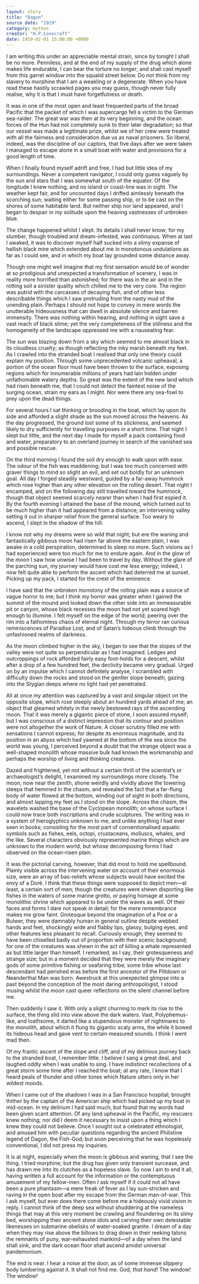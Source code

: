 ```yaml
---
layout: story
title: "Dagon"
source_date: "1919"
category: mythos
creator: "H.P.Lovecraft"
date: 1919-02-01 15:00:00 +0000
---
```


I am writing this under an appreciable mental strain, since by tonight I shall be no more. Penniless, and at the end of my supply of the drug which alone makes life endurable, I can bear the torture no longer; and shall cast myself from this garret window into the squalid street below. Do not think from my slavery to morphine that I am a weakling or a degenerate. When you have read these hastily scrawled pages you may guess, though never fully realise, why it is that I must have forgetfulness or death.

It was in one of the most open and least frequented parts of the broad Pacific that the packet of which I was supercargo fell a victim to the German sea-raider. The great war was then at its very beginning, and the ocean forces of the Hun had not completely sunk to their later degradation; so that our vessel was made a legitimate prize, whilst we of her crew were treated with all the fairness and consideration due us as naval prisoners. So liberal, indeed, was the discipline of our captors, that five days after we were taken I managed to escape alone in a small boat with water and provisions for a good length of time.

When I finally found myself adrift and free, I had but little idea of my surroundings. Never a competent navigator, I could only guess vaguely by the sun and stars that I was somewhat south of the equator. Of the longitude I knew nothing, and no island or coast-line was in sight. The weather kept fair, and for uncounted days I drifted aimlessly beneath the scorching sun; waiting either for some passing ship, or to be cast on the shores of some habitable land. But neither ship nor land appeared, and I began to despair in my solitude upon the heaving vastnesses of unbroken blue.

The change happened whilst I slept. Its details I shall never know; for my slumber, though troubled and dream-infested, was continuous. When at last I awaked, it was to discover myself half sucked into a slimy expanse of hellish black mire which extended about me in monotonous undulations as far as I could see, and in which my boat lay grounded some distance away.

Though one might well imagine that my first sensation would be of wonder at so prodigious and unexpected a transformation of scenery, I was in reality more horrified than astonished; for there was in the air and in the rotting soil a sinister quality which chilled me to the very core. The region was putrid with the carcasses of decaying fish, and of other less describable things which I saw protruding from the nasty mud of the unending plain. Perhaps I should not hope to convey in mere words the unutterable hideousness that can dwell in absolute silence and barren immensity. There was nothing within hearing, and nothing in sight save a vast reach of black slime; yet the very completeness of the stillness and the homogeneity of the landscape oppressed me with a nauseating fear.

The sun was blazing down from a sky which seemed to me almost black in its cloudless cruelty; as though reflecting the inky marsh beneath my feet. As I crawled into the stranded boat I realised that only one theory could explain my position. Through some unprecedented volcanic upheaval, a portion of the ocean floor must have been thrown to the surface, exposing regions which for innumerable millions of years had lain hidden under unfathomable watery depths. So great was the extent of the new land which had risen beneath me, that I could not detect the faintest noise of the surging ocean, strain my ears as I might. Nor were there any sea-fowl to prey upon the dead things.

For several hours I sat thinking or brooding in the boat, which lay upon its side and afforded a slight shade as the sun moved across the heavens. As the day progressed, the ground lost some of its stickiness, and seemed likely to dry sufficiently for travelling purposes in a short time. That night I slept but little, and the next day I made for myself a pack containing food and water, preparatory to an overland journey in search of the vanished sea and possible rescue.

On the third morning I found the soil dry enough to walk upon with ease. The odour of the fish was maddening; but I was too much concerned with graver things to mind so slight an evil, and set out boldly for an unknown goal. All day I forged steadily westward, guided by a far-away hummock which rose higher than any other elevation on the rolling desert. That night I encamped, and on the following day still travelled toward the hummock, though that object seemed scarcely nearer than when I had first espied it. By the fourth evening I attained the base of the mound, which turned out to be much higher than it had appeared from a distance; an intervening valley setting it out in sharper relief from the general surface. Too weary to ascend, I slept in the shadow of the hill.

I know not why my dreams were so wild that night; but ere the waning and fantastically gibbous moon had risen far above the eastern plain, I was awake in a cold perspiration, determined to sleep no more. Such visions as I had experienced were too much for me to endure again. And in the glow of the moon I saw how unwise I had been to travel by day. Without the glare of the parching sun, my journey would have cost me less energy; indeed, I now felt quite able to perform the ascent which had deterred me at sunset. Picking up my pack, I started for the crest of the eminence.

I have said that the unbroken monotony of the rolling plain was a source of vague horror to me; but I think my horror was greater when I gained the summit of the mound and looked down the other side into an immeasurable pit or canyon, whose black recesses the moon had not yet soared high enough to illumine. I felt myself on the edge of the world; peering over the rim into a fathomless chaos of eternal night. Through my terror ran curious reminiscences of Paradise Lost, and of Satan’s hideous climb through the unfashioned realms of darkness.

As the moon climbed higher in the sky, I began to see that the slopes of the valley were not quite so perpendicular as I had imagined. Ledges and outcroppings of rock afforded fairly easy foot-holds for a descent, whilst after a drop of a few hundred feet, the declivity became very gradual. Urged on by an impulse which I cannot definitely analyse, I scrambled with difficulty down the rocks and stood on the gentler slope beneath, gazing into the Stygian deeps where no light had yet penetrated.

All at once my attention was captured by a vast and singular object on the opposite slope, which rose steeply about an hundred yards ahead of me; an object that gleamed whitely in the newly bestowed rays of the ascending moon. That it was merely a gigantic piece of stone, I soon assured myself; but I was conscious of a distinct impression that its contour and position were not altogether the work of Nature. A closer scrutiny filled me with sensations I cannot express; for despite its enormous magnitude, and its position in an abyss which had yawned at the bottom of the sea since the world was young, I perceived beyond a doubt that the strange object was a well-shaped monolith whose massive bulk had known the workmanship and perhaps the worship of living and thinking creatures.

Dazed and frightened, yet not without a certain thrill of the scientist’s or archaeologist’s delight, I examined my surroundings more closely. The moon, now near the zenith, shone weirdly and vividly above the towering steeps that hemmed in the chasm, and revealed the fact that a far-flung body of water flowed at the bottom, winding out of sight in both directions, and almost lapping my feet as I stood on the slope. Across the chasm, the wavelets washed the base of the Cyclopean monolith; on whose surface I could now trace both inscriptions and crude sculptures. The writing was in a system of hieroglyphics unknown to me, and unlike anything I had ever seen in books; consisting for the most part of conventionalised aquatic symbols such as fishes, eels, octopi, crustaceans, molluscs, whales, and the like. Several characters obviously represented marine things which are unknown to the modern world, but whose decomposing forms I had observed on the ocean-risen plain.

It was the pictorial carving, however, that did most to hold me spellbound. Plainly visible across the intervening water on account of their enormous size, were an array of bas-reliefs whose subjects would have excited the envy of a Doré. I think that these things were supposed to depict men—at least, a certain sort of men; though the creatures were shewn disporting like fishes in the waters of some marine grotto, or paying homage at some monolithic shrine which appeared to be under the waves as well. Of their faces and forms I dare not speak in detail; for the mere remembrance makes me grow faint. Grotesque beyond the imagination of a Poe or a Bulwer, they were damnably human in general outline despite webbed hands and feet, shockingly wide and flabby lips, glassy, bulging eyes, and other features less pleasant to recall. Curiously enough, they seemed to have been chiselled badly out of proportion with their scenic background; for one of the creatures was shewn in the act of killing a whale represented as but little larger than himself. I remarked, as I say, their grotesqueness and strange size; but in a moment decided that they were merely the imaginary gods of some primitive fishing or seafaring tribe; some tribe whose last descendant had perished eras before the first ancestor of the Piltdown or Neanderthal Man was born. Awestruck at this unexpected glimpse into a past beyond the conception of the most daring anthropologist, I stood musing whilst the moon cast queer reflections on the silent channel before me.

Then suddenly I saw it. With only a slight churning to mark its rise to the surface, the thing slid into view above the dark waters. Vast, Polyphemus-like, and loathsome, it darted like a stupendous monster of nightmares to the monolith, about which it flung its gigantic scaly arms, the while it bowed its hideous head and gave vent to certain measured sounds. I think I went mad then.

Of my frantic ascent of the slope and cliff, and of my delirious journey back to the stranded boat, I remember little. I believe I sang a great deal, and laughed oddly when I was unable to sing. I have indistinct recollections of a great storm some time after I reached the boat; at any rate, I know that I heard peals of thunder and other tones which Nature utters only in her wildest moods.

When I came out of the shadows I was in a San Francisco hospital; brought thither by the captain of the American ship which had picked up my boat in mid-ocean. In my delirium I had said much, but found that my words had been given scant attention. Of any land upheaval in the Pacific, my rescuers knew nothing; nor did I deem it necessary to insist upon a thing which I knew they could not believe. Once I sought out a celebrated ethnologist, and amused him with peculiar questions regarding the ancient Philistine legend of Dagon, the Fish-God; but soon perceiving that he was hopelessly conventional, I did not press my inquiries.

It is at night, especially when the moon is gibbous and waning, that I see the thing. I tried morphine; but the drug has given only transient surcease, and has drawn me into its clutches as a hopeless slave. So now I am to end it all, having written a full account for the information or the contemptuous amusement of my fellow-men. Often I ask myself if it could not all have been a pure phantasm—a mere freak of fever as I lay sun-stricken and raving in the open boat after my escape from the German man-of-war. This I ask myself, but ever does there come before me a hideously vivid vision in reply. I cannot think of the deep sea without shuddering at the nameless things that may at this very moment be crawling and floundering on its slimy bed, worshipping their ancient stone idols and carving their own detestable likenesses on submarine obelisks of water-soaked granite. I dream of a day when they may rise above the billows to drag down in their reeking talons the remnants of puny, war-exhausted mankind—of a day when the land shall sink, and the dark ocean floor shall ascend amidst universal pandemonium.

The end is near. I hear a noise at the door, as of some immense slippery body lumbering against it. It shall not find me. God, _that hand!_ The window! The window!
